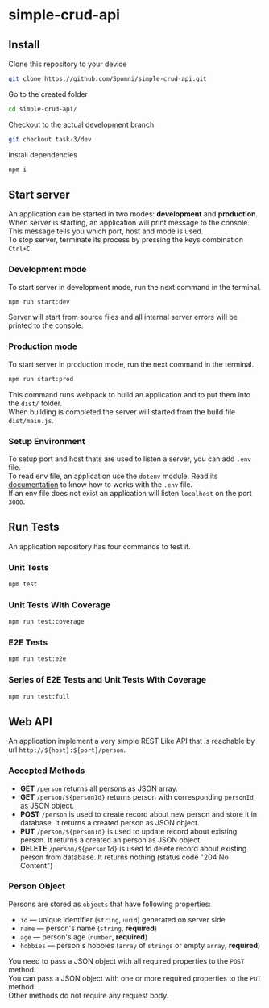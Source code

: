 # simple-crud-api

## Install

Clone this repository to your device
```bash
git clone https://github.com/Spomni/simple-crud-api.git
```

Go to the created folder
```bash
cd simple-crud-api/
```

Checkout to the actual development branch
```bash
git checkout task-3/dev
```

Install dependencies
```bash
npm i
```

## Start server

An application can be started in two modes: **development** and **production**.<br>
When server is starting, an application will print message to the console. This message tells you which port, host and mode is used.<br>
To stop server, terminate its process by pressing the keys combination `Ctrl+C`.

### Development mode

To start server in development mode, run the next command in the terminal.

```bash
npm run start:dev
```

Server will start from source files and all internal server errors will be printed to the console.

### Production mode

To start server in production mode, run the next command in the terminal.

```bash
npm run start:prod
```

This command runs webpack to build an application and to put them into the `dist/` folder.<br>
When building is completed the server will started from the build file `dist/main.js`.

### Setup Environment

To setup port and host thats are used to listen a server, you can add `.env` file.<br>
To read env file, an application use the `dotenv` module. Read its [documentation](https://github.com/motdotla/dotenv#readme) to know how to works with the `.env` file.<br>
If an env file does not exist an application will listen `localhost` on the port `3000`.

## Run Tests

An application repository has four commands to test it.

### Unit Tests
```bash
npm test
```

### Unit Tests With Coverage
```bash
npm run test:coverage
```

### E2E Tests
```bash
npm run test:e2e
```

### Series of E2E Tests and Unit Tests With Coverage
```bash
npm run test:full
```

## Web API

An application implement a very simple REST Like API that is reachable by url `http://${host}:${port}/person`.

### Accepted Methods

* **GET** `/person` returns all persons as JSON array.
* **GET** `/person/${personId}` returns person with corresponding `personId` as JSON object.
* **POST** `/person` is used to create record about new person and store it in database. It returns a created person as JSON object.
* **PUT** `/person/${personId}` is used to update record about existing person. It returns a created an person as JSON object.
* **DELETE** `/person/${personId}` is used to delete record about existing person from database. It returns nothing (status code "204 No Content")

### Person Object

Persons are stored as `objects` that have following properties:
  * `id` — unique identifier (`string`, `uuid`) generated on server side
  * `name` — person's name (`string`, **required**)
  * `age` — person's age (`number`, **required**)
  * `hobbies` — person's hobbies (`array` of `strings` or empty `array`, **required**)

You need to pass a JSON object with all required properties to the `POST` method.<br>
You can pass a JSON object with one or more required properties to the `PUT` method.<br>
Other methods do not require any request body.
